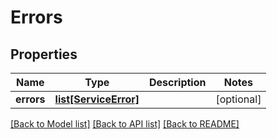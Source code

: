 # Errors

## Properties
Name | Type | Description | Notes
------------ | ------------- | ------------- | -------------
**errors** | [**list[ServiceError]**](ServiceError.md) |  | [optional] 

[[Back to Model list]](../README.md#documentation-for-models) [[Back to API list]](../README.md#documentation-for-api-endpoints) [[Back to README]](../README.md)


